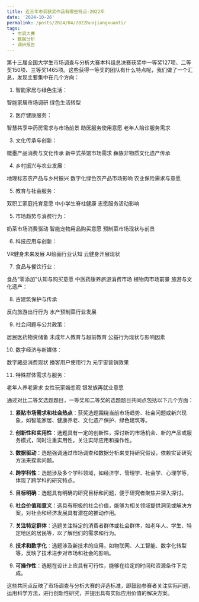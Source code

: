 ```yaml
---
title: 近三年市调获奖作品有哪些特点-2022年
date: '2024-10-26'
permalink: /posts/2024/04/2022huojiangxuanti/
tags:
  - 市调大赛
  - 数据分析
  - 调研报告
---
```


第十三届全国大学生市场调查与分析大赛本科组总决赛获奖中一等奖127项、二等奖150项、三等奖1465项。这些获得一等奖的团队有什么特点呢，我们做了一个汇总，发现主要集中在几个方向：

1. 智能家居与绿色生活：

智能家居市场调研
绿色生活转型

2. 医疗健康服务：

智慧共享中药房需求与市场前景
助医服务使用意愿
老年人陪诊服务需求

3. 文化传承与创新：

徽墨产品消费与文化传承
新中式茶馆市场需求
彝族非物质文化遗产传承

4. 乡村振兴与农业发展：

地理标志农产品与乡村振兴
数字化绿色农产品市场影响
农业保险需求与意愿

5. 教育与社会服务：

双职工家庭托育意愿
中小学生脊柱健康
志愿服务活动影响

5. 市场趋势与消费行为：

奶茶市场消费驱动
智能宠物用品购买意愿
预制菜市场现状与前景

6. 科技应用与创新：

VR健身未来发展
AI绘画行业认知
云健身开展现状

7. 食品与餐饮行业：

食品“零添加”认知与购买意愿
中医药康养旅游消费市场
植物肉市场前景
旅游与文化遗产：

8. 古建筑保护与传承

反向旅游出行行为
水产预制菜行业发展

9. 社会问题与公共政策：

居民医药物资储备
未成年人教育与超前教育
公益行为现状与影响因素

10. 数字经济与新媒体：

数字藏品消费现状
播客用户使用行为
元宇宙营销效果

11. 特殊群体需求与服务：

老年人养老需求
女性玩家婚恋观
银发族再就业意愿

通过对比二等奖选题题目，一等奖和二等奖的选题题目共同点包括以下几个方面：

1. **紧贴市场需求和社会热点**：获奖选题围绕当前市场趋势、社会问题或新兴现象，如智能家居、健康养老、文化遗产保护、绿色建筑等。

2. **创新性和实用性**：选题具有一定的创新性，探讨新的市场机会、新的产品或服务模式，同时注重实用性，关注实际应用和操作性。

3. **数据驱动**：选题强调通过市场调查和数据分析来支持研究假设，依赖实证研究方法来探索问题。

4. **跨学科性**：选题涉及多个学科领域，如经济学、管理学、社会学、心理学等，体现了跨学科的研究特点。

5. **目标明确**：选题具有明确的研究目标和问题，便于研究者聚焦并深入探讨。

6. **社会价值和意义**：选具有积极的社会价值，能够为相关领域提供洞见或解决方案，对社会和经济发展具有潜在的推动作用。

7. **关注特定群体**：选题关注特定的消费者群体或社会群体，如老年人、学生、特定地区的居民等，以了解他们的需求和行为。

8. **技术和数字化**：选题涉及新技术的应用，如物联网、人工智能、数字化转型等，反映了技术进步对市场和社会的影响。

9. **可操作性**：选题在设计上应具有可行性，能够在给定的时间和资源条件下完成。

这些共同点反映了市场调查与分析大赛的评选标准，即鼓励参赛者关注实际问题，运用科学方法，进行创新性研究，并提出具有实际应用价值的解决方案。



